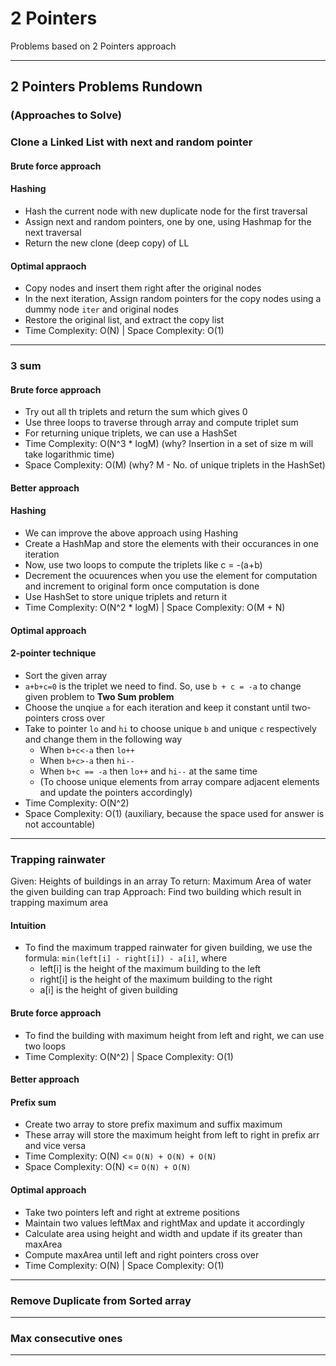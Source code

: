# 2 Pointers

Problems based on 2 Pointers approach

---

## 2 Pointers Problems Rundown 
### (Approaches to Solve)

### Clone a Linked List with next and random pointer

#### Brute force approach 
#### Hashing

- Hash the current node with new duplicate node for the first traversal
- Assign next and random pointers, one by one, using Hashmap for the next traversal
- Return the new clone (deep copy) of LL

#### Optimal appraoch

- Copy nodes and insert them right after the original nodes
- In the next iteration, Assign random pointers for the copy nodes using a dummy node `iter` and original nodes
- Restore the original list, and extract the copy list
- Time Complexity: O(N) | Space Complexity: O(1)

---

### 3 sum 

#### Brute force approach

- Try out all th triplets and return the sum which gives 0
- Use three loops to traverse through array and compute triplet sum
- For returning unique triplets, we can use a HashSet
- Time Complexity: O(N^3 * logM) (why? Insertion in a set of size m will take logarithmic time)
- Space Complexity: O(M) (why? M - No. of unique triplets in the HashSet)

#### Better approach
#### Hashing

- We can improve the above approach using Hashing
- Create a HashMap and store the elements with their occurances in one iteration
- Now, use two loops to compute the triplets like c = -(a+b)
- Decrement the ocuurences when you use the element for computation and increment to original form once computation is done
- Use HashSet to store unique triplets and return it
- Time Complexity: O(N^2 * logM) | Space Complexity: O(M + N)

#### Optimal approach
#### 2-pointer technique

- Sort the given array
- `a+b+c=0` is the triplet we need to find. So, use `b + c = -a` to change given problem to **Two Sum problem** 
- Choose the unqiue `a` for each iteration and keep it constant until two-pointers cross over
- Take to pointer `lo` and `hi` to choose unique `b` and unique `c` respectively and change them in the following way
    - When `b+c<-a` then `lo++`
    - When `b+c>-a` then `hi--`
    - When `b+c == -a` then `lo++` and `hi--` at the same time
    - (To choose unique elements from array compare adjacent elements and update the pointers accordingly)
- Time Complexity: O(N^2) 
- Space Complexity: O(1) (auxiliary, because the space used for answer is not accountable)

---

###	Trapping rainwater 

Given: Heights of buildings in an array
To return: Maximum Area of water the given building can trap
Approach: Find two building which result in trapping maximum area

#### Intuition

- To find the maximum trapped rainwater for given building, we use the formula: `min(left[i] - right[i]) - a[i]`, where
    - left[i] is the height of the maximum building to the left
    - right[i] is the height of the maximum building to the right
    - a[i] is the height of given building

#### Brute force approach

- To find the building with maximum height from left and right, we can use two loops
- Time Complexity: O(N^2) | Space Complexity: O(1)

#### Better approach
#### Prefix sum

- Create two array to store prefix maximum and suffix maximum
- These array will store the maximum height from left to right in prefix arr and vice versa
- Time Complexity: O(N) <= `O(N) + O(N) + O(N)`
- Space Complexity: O(N) <= `O(N) + O(N)`

#### Optimal approach

- Take two pointers left and right at extreme positions
- Maintain two values leftMax and rightMax and update it accordingly
- Calculate area using height and width and update if its greater than maxArea
- Compute maxArea until left and right pointers cross over
- Time Complexity: O(N) | Space Complexity: O(1)



---

###	Remove Duplicate from Sorted array 



---

###	Max consecutive ones 



---
